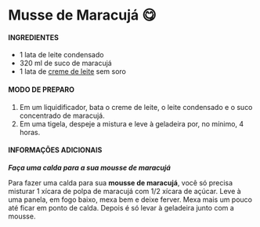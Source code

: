 # Musse de Maracujá :yum:

#### INGREDIENTES

- 1 lata de leite condensado
- 320 ml de suco de maracujá 
- 1 lata de [creme de leite](https://blog.tudogostoso.com.br/dicas-de-cozinha/creme-de-leite-fresco-caseiro-de-caixinha-e-mais/) sem soro

#### MODO DE PREPARO

1. Em um liquidificador, bata o creme de leite, o leite condensado e o suco concentrado de maracujá.
2. Em uma tigela, despeje a mistura e leve à geladeira por, no mínimo, 4 horas.

#### INFORMAÇÕES ADICIONAIS

_**Faça uma calda para a sua mousse de maracujá**_

Para fazer uma calda para sua **mousse de maracujá**, você só precisa misturar 1 xícara de polpa de maracujá com 1/2 xícara de açúcar. Leve à uma panela, em fogo baixo, mexa bem e deixe ferver. Mexa mais um pouco até ficar em ponto de calda. Depois é só levar à geladeira junto com a mousse.



